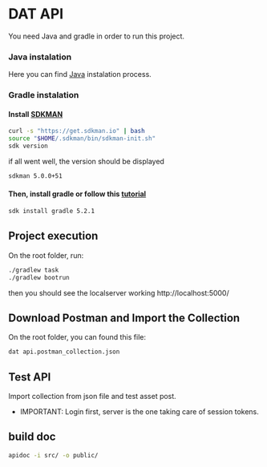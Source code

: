 # DAT API

You need Java and gradle in order to run this project.

### Java instalation

Here you can find [Java](https://www.java.com/es/download/) instalation process.

### Gradle instalation

#### Install [SDKMAN](https://sdkman.io/install)

```bash
curl -s "https://get.sdkman.io" | bash
source "$HOME/.sdkman/bin/sdkman-init.sh"
sdk version
```

if all went well, the version should be displayed

```bash
sdkman 5.0.0+51
```

#### Then, install gradle or follow this [tutorial](https://gradle.org/install/)

```bash
sdk install gradle 5.2.1
```

## Project execution

On the root folder, run:

```bash
./gradlew task
./gradlew bootrun
```

then you should see the localserver working http://localhost:5000/

## Download Postman and Import the Collection

On the root folder, you can found this file:

```bash
dat api.postman_collection.json
```

## Test API

Import collection from json file and test asset post.

- IMPORTANT: Login first, server is the one taking care of session tokens.

## build doc

```bash
apidoc -i src/ -o public/
```
